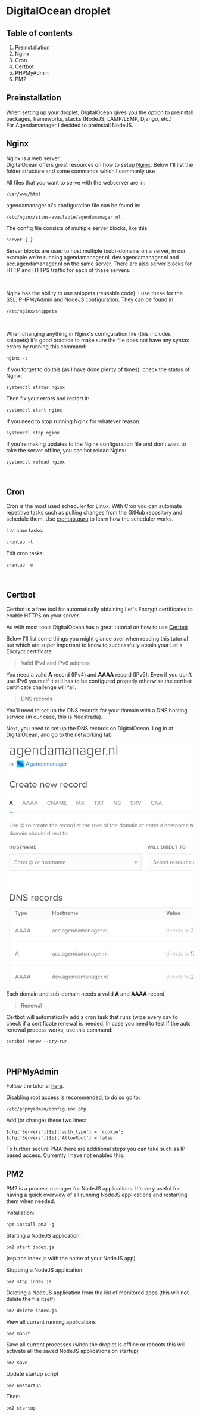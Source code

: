 # **DigitalOcean droplet**

## **Table of contents**

1. Preinstallation
2. Nginx
3. Cron
4. Certbot
5. PHPMyAdmin
6. PM2

## **Preinstallation**

When setting up your droplet, DigitalOcean gives you the option to preinstall packages, frameworks, stacks (NodeJS, LAMP/LEMP, Django, etc.)<br>
For Agendamanager I decided to preinstall NodeJS.

## **Nginx**

Nginx is a web server.<br>
DigitalOcean offers great resources on how to setup [Nginx](https://www.digitalocean.com/community/tutorials/how-to-install-nginx-on-ubuntu-18-04).
Below I'll list the folder structure and some commands which I commonly use

All files that you want to serve with the webserver are in:

    /var/www/html

agendamanager.nl's configuration file can be found in:

    /etc/nginx/sites-available/agendamanager.nl

The config file consists of multiple server blocks, like this:

    server { }

Server blocks are used to host multiple (sub)-domains on a server, in our example we're running agendamanager.nl, dev.agendamanager.nl and acc.agendamanager.nl on the same server. There are also server blocks for HTTP and HTTPS traffic for each of these servers.

<br>

Nginx has the ability to use snippets (reusable code). I use these for the SSL, PHPMyAdmin and NodeJS configuration. They can be found in:

    /etc/nginx/snippets

<br>

When changing anything in Nginx's configuration file (this includes snippets) it's good practice to make sure the file does not have any syntax errors by running this command:

    nginx -t


If you forget to do this (as I have done plenty of times), check the status of Nginx:

    systemctl status nginx

Then fix your errors and restart it:

    systemctl start nginx

If you need to stop running Nginx for whatever reason:

    systemctl stop nginx

If you're making updates to the Nginx configuration file and don't want to take the server offline, you can hot reload Nginx:

    systemctl reload nginx

<br>

## **Cron**

Cron is the most used scheduler for Linux. With Cron you can automate repetitive tasks such as pulling changes from the GitHub repository and schedule them. Use [crontab.guru](https://crontab.guru) to learn how the scheduler works.

List cron tasks:

    crontab -l

Edit cron tasks:

    crontab -e

<br>

## **Certbot**

Certbot is a free tool for automatically obtaining Let's Encrypt certificates to enable HTTPS on your server.

As with most tools DigitalOcean has a great tutorial on how to use [Certbot](https://www.digitalocean.com/community/tutorials/how-to-secure-nginx-with-let-s-encrypt-on-ubuntu-18-04)

Below I'll list some things you might glance over when reading this tutorial but which are super important to know to successfully obtain your Let's Encrypt certificate

> Valid IPv4 and IPv6 address

You need a valid **A** record (IPv4) and **AAAA** record (IPv6). Even if you don't use IPv6 yourself it still has to be configured properly otherwise the certbot certificate challenge will fail.

> DNS records

You'll need to set up the DNS records for your domain with a DNS hosting service (in our case, this is Neostrada).

Next, you need to set up the DNS records on DigitalOcean. Log in at DigitalOcean, and go to the networking tab

![text](DNS-record.png)

Each domain and sub-domain needs a valid **A** and **AAAA** record.

> Renewal

Certbot will automatically add a cron task that runs twice every day to check if a certificate renewal is needed. In case you need to test if the auto renewal process works, use this command:

    certbot renew --dry-run
<br>

## **PHPMyAdmin**

Follow the tutorial [here](https://www.digitalocean.com/community/tutorials/how-to-install-and-secure-phpmyadmin-with-nginx-on-an-ubuntu-18-04-server).

Disabling root access is recommended, to do so go to:

    /etc/phpmyadmin/config.inc.php

Add (or change) these two lines:

    $cfg['Servers'][$i]['auth_type'] = 'cookie';
    $cfg['Servers'][$i]['AllowRoot'] = false;

To further secure PMA there are additional steps you can take such as IP-based access. Currently I have not enabled this.

## **PM2**

PM2 is a process manager for NodeJS applications. It's very useful for having a quick overview of all running NodeJS applications and restarting them when needed.

Installation:

    npm install pm2 -g

Starting a NodeJS application:

    pm2 start index.js

(replace index.js with the name of your NodeJS app)

Stopping a NodeJS application:

    pm2 stop index.js

Deleting a NodeJS application from the list of monitored apps (this will not delete the file itself)

    pm2 delete index.js

View all current running applications

    pm2 monit

Save all current processes (when the droplet is offline or reboots this will activate all the saved NodeJS applications on startup)

    pm2 save

Update startup script

    pm2 unstartup

Then:

    pm2 startup

